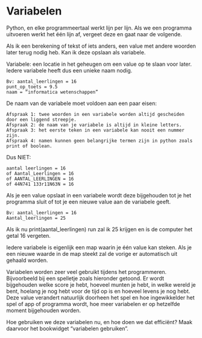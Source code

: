 # Variabelen

Python, en elke programmeertaal werkt lijn per lijn. Als we een programma uitvoeren werkt het één lijn af, vergeet deze en gaat naar de volgende.

Als ik een berekening of tekst of iets anders, een value met andere woorden later terug nodig heb. Kan ik deze opslaan als variabele.

Variabele: een locatie in het geheugen om een value op te slaan voor later.
Iedere variabele heeft dus een unieke naam nodig.

    Bv: aantal_leerlingen = 16
    punt_op_toets = 9.5
    naam = “informatica wetenschappen”

De naam van de variabele moet voldoen aan een paar eisen:

    Afspraak 1: twee woorden in een variabele worden altijd gescheiden door een liggend streepje.
    Afspraak 2: de naam van je variabele is altijd in kleine letters.
    Afspraak 3: het eerste teken in een variabele kan nooit een nummer zijn.
    Afspraak 4: namen kunnen geen belangrijke termen zijn in python zoals print of boolean.

Dus NIET: 

    aantal leerlingen = 16
    of Aantal_Leerlingen = 16
    of AANTAL_LEERLINGEN = 16
    of 44N741 133r11N63N = 16

Als je een value opslaat in een variabele wordt deze bijgehouden tot je het programma sluit of tot je een nieuwe value aan de variabele geeft.

    Bv: aantal_leerlingen = 16
    Aantal_leerlingen = 25

Als ik nu print(aantal_leerlingen) run zal ik 25 krijgen en is de computer het getal 16 vergeten.

Iedere variabele is eigenlijk een map waarin je één value kan steken. Als je een nieuwe waarde in de map steekt zal de vorige er automatisch uit gehaald worden.

Variabelen worden zeer veel gebruikt tijdens het programmeren. Bijvoorbeeld bij een spelletje zoals hieronder getoond. Er wordt bijgehouden welke score je hebt, hoeveel munten je hebt, in welke wereld je bent, hoelang je nog hebt voor de tijd op is en hoeveel levens je nog hebt. Deze value verandert natuurlijk doorheen het spel en hoe ingewikkelder het spel of app of programma wordt, hoe meer variabelen er op hetzelfde moment bijgehouden worden.

Hoe gebruiken we deze variabelen nu, en hoe doen we dat efficiënt? Maak daarvoor het bookwidget “variabelen gebruiken”. 
